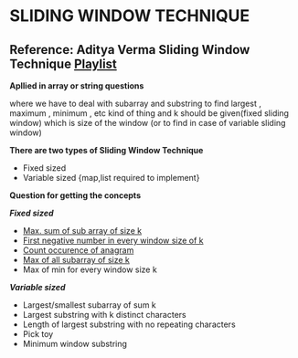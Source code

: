 # SLIDING WINDOW TECHNIQUE

## Reference: Aditya Verma Sliding Window Technique [Playlist](https://www.youtube.com/playlist?list=PL_z_8CaSLPWeM8BDJmIYDaoQ5zuwyxnfj)

**Apllied in array or string questions**

where we have to deal with subarray and substring
to find largest , maximum , minimum , etc kind of thing
 and k should be given(fixed sliding window) which is size of the window  (or to find in case of variable sliding window)


**There are two types of Sliding Window Technique**
- Fixed sized
- Variable sized       {map,list required to implement}


**Question for getting the concepts**

***Fixed sized***

- [Max. sum of sub array of size k](https://practice.geeksforgeeks.org/problems/max-sum-subarray-of-size-k5313/1#)
- [First negative number in every window size of k](https://practice.geeksforgeeks.org/problems/first-negative-integer-in-every-window-of-size-k3345/1#)
- [Count occurence of anagram](https://practice.geeksforgeeks.org/problems/count-occurences-of-anagrams5839/1)
- [Max of all subarray of size k](https://www.interviewbit.com/problems/sliding-window-maximum/#)
- Max of min for every window size k

***Variable sized***

- Largest/smallest subarray of sum k
- Largest substring with k distinct characters
- Length of largest substring with no repeating characters
- Pick toy
- Minimum window substring